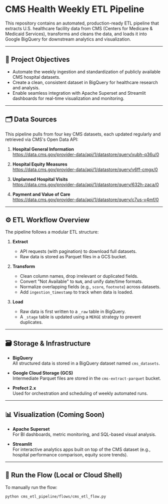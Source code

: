 # CMS Health Weekly ETL Pipeline

This repository contains an automated, production-ready ETL pipeline that extracts U.S. healthcare facility data from CMS (Centers for Medicare & Medicaid Services), transforms and cleans the data, and loads it into Google BigQuery for downstream analytics and visualization.

---

## 📌 Project Objectives

- Automate the weekly ingestion and standardization of publicly available CMS hospital datasets.
- Create a clean, consistent dataset in BigQuery for healthcare research and analysis.
- Enable seamless integration with Apache Superset and Streamlit dashboards for real-time visualization and monitoring.

---

## 🗂️ Data Sources

This pipeline pulls from four key CMS datasets, each updated regularly and retrieved via CMS's Open Data API:

1. **Hospital General Information**  
   https://data.cms.gov/provider-data/api/1/datastore/query/xubh-q36u/0

2. **Hospital Equity Measures**  
   https://data.cms.gov/provider-data/api/1/datastore/query/v6ff-cmgx/0

3. **Unplanned Hospital Visits**  
   https://data.cms.gov/provider-data/api/1/datastore/query/632h-zaca/0

4. **Payment and Value of Care**  
   https://data.cms.gov/provider-data/api/1/datastore/query/c7us-v4mf/0

---

## ⚙️ ETL Workflow Overview

The pipeline follows a modular ETL structure:

1. **Extract**  
   - API requests (with pagination) to download full datasets.
   - Raw data is stored as Parquet files in a GCS bucket.

2. **Transform**  
   - Clean column names, drop irrelevant or duplicated fields.
   - Convert "Not Available" to `NaN`, and unify date/time formats.
   - Normalize overlapping fields (e.g., `score`, `footnote`) across datasets.
   - Add `ingestion_timestamp` to track when data is loaded.

3. **Load**  
   - Raw data is first written to a `_raw` table in BigQuery.
   - A `_stage` table is updated using a `MERGE` strategy to prevent duplicates.

---

## 🗃️ Storage & Infrastructure

- **BigQuery**  
  All structured data is stored in a BigQuery dataset named `cms_datasets`.

- **Google Cloud Storage (GCS)**  
  Intermediate Parquet files are stored in the `cms-extract-parquet` bucket.

- **Prefect 2.x**  
  Used for orchestration and scheduling of weekly automated runs.

---

## 📊 Visualization (Coming Soon)

- **Apache Superset**  
  For BI dashboards, metric monitoring, and SQL-based visual analysis.

- **Streamlit**  
  For interactive analytics apps built on top of the CMS dataset (e.g., hospital performance comparison, equity score trends).

---

## 🧪 Run the Flow (Local or Cloud Shell)

To manually run the flow:

```bash
python cms_etl_pipeline/flows/cms_etl_flow.py
